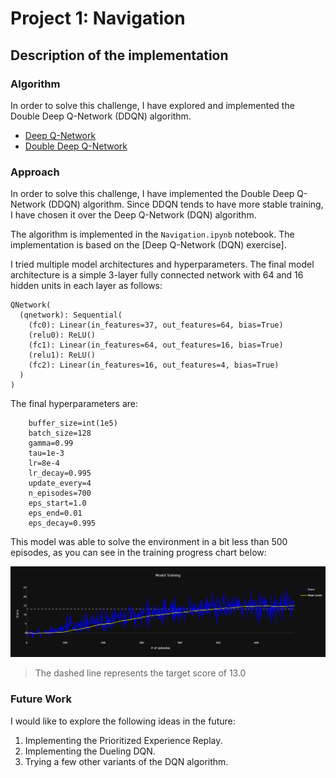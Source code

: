 
# Project 1: Navigation

## Description of the implementation

### Algorithm
In order to solve this challenge, I have explored and implemented the Double Deep Q-Network (DDQN) algorithm.

* [Deep Q-Network](https://storage.googleapis.com/deepmind-media/dqn/DQNNaturePaper.pdf)
* [Double Deep Q-Network](https://arxiv.org/abs/1509.06461)

### Approach

In order to solve this challenge, I have implemented the Double Deep Q-Network (DDQN) algorithm. Since DDQN tends to have more stable training, I have chosen it over the Deep Q-Network (DQN) algorithm. 

The algorithm is implemented in the `Navigation.ipynb` notebook. The implementation is based on the [Deep Q-Network (DQN) exercise]. 

I tried multiple model architectures and hyperparameters. The final model architecture is a simple 3-layer fully connected network with 64 and 16 hidden units in each layer as follows: 

```
QNetwork(
  (qnetwork): Sequential(
    (fc0): Linear(in_features=37, out_features=64, bias=True)
    (relu0): ReLU()
    (fc1): Linear(in_features=64, out_features=16, bias=True)
    (relu1): ReLU()
    (fc2): Linear(in_features=16, out_features=4, bias=True)
  )
)
```

The final hyperparameters are:

```
    buffer_size=int(1e5)
    batch_size=128
    gamma=0.99
    tau=1e-3
    lr=8e-4
    lr_decay=0.995
    update_every=4
    n_episodes=700
    eps_start=1.0
    eps_end=0.01
    eps_decay=0.995
```

This model was able to solve the environment in a bit less than 500 episodes, as you can see in the training progress chart below:

![Training Progress](training-progress.png)

> The dashed line represents the target score of 13.0

### Future Work

I would like to explore the following ideas in the future:
1. Implementing the Prioritized Experience Replay.
2. Implementing the Dueling DQN.
3. Trying a few other variants of the DQN algorithm.
